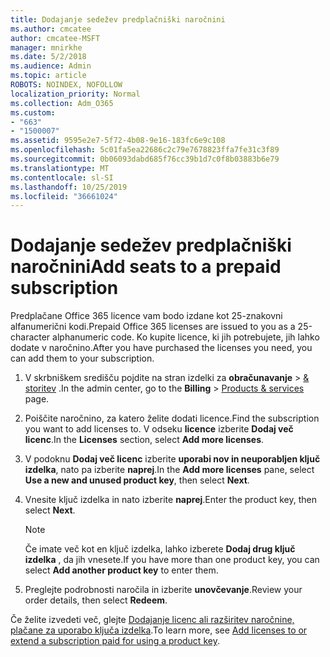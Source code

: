 ```yaml
---
title: Dodajanje sedežev predplačniški naročnini
ms.author: cmcatee
author: cmcatee-MSFT
manager: mnirkhe
ms.date: 5/2/2018
ms.audience: Admin
ms.topic: article
ROBOTS: NOINDEX, NOFOLLOW
localization_priority: Normal
ms.collection: Adm_O365
ms.custom:
- "663"
- "1500007"
ms.assetid: 9595e2e7-5f72-4b08-9e16-183fc6e9c108
ms.openlocfilehash: 5c01fa5ea22686c2c79e7678823ffa7fe31c3f89
ms.sourcegitcommit: 0b06093dabd685f76cc39b1d7c0f8b03883b6e79
ms.translationtype: MT
ms.contentlocale: sl-SI
ms.lasthandoff: 10/25/2019
ms.locfileid: "36661024"
---
```

# <a name="add-seats-to-a-prepaid-subscription"></a><span data-ttu-id="1d881-102">Dodajanje sedežev predplačniški naročnini</span><span class="sxs-lookup"><span data-stu-id="1d881-102">Add seats to a prepaid subscription</span></span>

<span data-ttu-id="1d881-103">Predplačane Office 365 licence vam bodo izdane kot 25-znakovni alfanumerični kodi.</span><span class="sxs-lookup"><span data-stu-id="1d881-103">Prepaid Office 365 licenses are issued to you as a 25-character alphanumeric code.</span></span> <span data-ttu-id="1d881-104">Ko kupite licence, ki jih potrebujete, jih lahko dodate v naročnino.</span><span class="sxs-lookup"><span data-stu-id="1d881-104">After you have purchased the licenses you need, you can add them to your subscription.</span></span> 

1. <span data-ttu-id="1d881-105">V skrbniškem središču pojdite na stran izdelki za **obračunavanje** > [& storitev](https://go.microsoft.com/fwlink/p/?linkid=842054) .</span><span class="sxs-lookup"><span data-stu-id="1d881-105">In the admin center, go to the **Billing** > [Products & services](https://go.microsoft.com/fwlink/p/?linkid=842054) page.</span></span>

2. <span data-ttu-id="1d881-106">Poiščite naročnino, za katero želite dodati licence.</span><span class="sxs-lookup"><span data-stu-id="1d881-106">Find the subscription you want to add licenses to.</span></span> <span data-ttu-id="1d881-107">V odseku **licence** izberite **Dodaj več licenc**.</span><span class="sxs-lookup"><span data-stu-id="1d881-107">In the **Licenses** section, select **Add more licenses**.</span></span>

3. <span data-ttu-id="1d881-108">V podoknu **Dodaj več licenc** izberite **uporabi nov in neuporabljen ključ izdelka**, nato pa izberite **naprej**.</span><span class="sxs-lookup"><span data-stu-id="1d881-108">In the **Add more licenses** pane, select **Use a new and unused product key**, then select **Next**.</span></span>

4. <span data-ttu-id="1d881-109">Vnesite ključ izdelka in nato izberite **naprej**.</span><span class="sxs-lookup"><span data-stu-id="1d881-109">Enter the product key, then select **Next**.</span></span>

    > [!NOTE]
    > <span data-ttu-id="1d881-110">Če imate več kot en ključ izdelka, lahko izberete **Dodaj drug ključ izdelka** , da jih vnesete.</span><span class="sxs-lookup"><span data-stu-id="1d881-110">If you have more than one product key, you can select **Add another product key** to enter them.</span></span>

5. <span data-ttu-id="1d881-111">Preglejte podrobnosti naročila in izberite **unovčevanje**.</span><span class="sxs-lookup"><span data-stu-id="1d881-111">Review your order details, then select **Redeem**.</span></span>

<span data-ttu-id="1d881-112">Če želite izvedeti več, glejte [Dodajanje licenc ali razširitev naročnine, plačane za uporabo ključa izdelka](https://docs.microsoft.com/office365/admin/misc/add-licenses-using-product-key).</span><span class="sxs-lookup"><span data-stu-id="1d881-112">To learn more, see [Add licenses to or extend a subscription paid for using a product key](https://docs.microsoft.com/office365/admin/misc/add-licenses-using-product-key).</span></span>